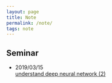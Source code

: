 ```yaml
---
layout: page
title: Note 
permalink: /note/
tags: note
---
```

## Seminar

* 2019/03/15  <div class="mt3">
   <a href="{{ site.baseurl }}/pdf/seminar/understand_DNN2.pdf" class="blue">understand deep neural network (2)</a>
</div>




